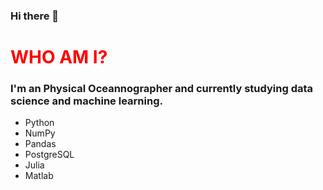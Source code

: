 ### Hi there 👋

<head>
<h1 style="color:red"> WHO AM I? </h1>

<h3> I'm an Physical Oceannographer and currently studying data science and machine learning. </h3>
</head>
<ul>
  <li>Python</li>
  <li>NumPy</li>
  <li>Pandas</li>
  <li>PostgreSQL</li>
  <li>Julia</li>
  <li>Matlab</li>
  
</ul>
</div>

